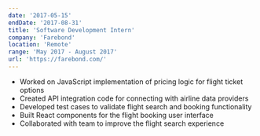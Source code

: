 ```yaml
---
date: '2017-05-15'
endDate: '2017-08-31'
title: 'Software Development Intern'
company: 'Farebond'
location: 'Remote'
range: 'May 2017 - August 2017'
url: 'https://farebond.com/'
---
```


- Worked on JavaScript implementation of pricing logic for flight ticket options
- Created API integration code for connecting with airline data providers
- Developed test cases to validate flight search and booking functionality
- Built React components for the flight booking user interface
- Collaborated with team to improve the flight search experience
